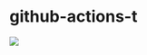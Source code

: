 # github-actions-t
<img src="https://github.com/pwr3/github-actions-t/workflows/test-actions/badge.svg?branch=main" />

